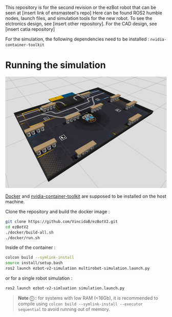 This repository is for the second revision or the ezBot robot that can be seen at [insert link of ensmasteel's repo]
Here can be found ROS2 humble nodes, launch files, and simulation tools for the new robot.
To see the elctronics design, see [insert other repository].
For the CAD design, see [insert catia repository]



For the simulation, the following dependencies need to be installed :
`nvidia-container-toolkit`

# Running the simulation

![Table 2025](images/TableNoRobot.png)

[Docker](https://docs.docker.com/engine/install/) and [nvidia-container-toolkit](https://docs.nvidia.com/datacenter/cloud-native/container-toolkit/latest/install-guide.html) are supposed to be installed on the host machine.

Clone the repository and build the docker image :
```bash
git clone https://github.com/VincidaB/ezBotV2.git
cd ezBotV2
./docker/build-all.sh
./docker/run.sh
```

Inside of the container : 

```bash
colcon build --symlink-install
source install/setup.bash
ros2 launch ezbot-v2-simulation multirobot-simulation.launch.py
```
or for a single robot simulation :
```bash
ros2 launch ezbot-v2-simluation simulation.launch.py
```


> **Note &#9432; :** for systems with low RAM (<16Gb), it is recommended to compile using `colcon build --symlink-install --executor sequential` to avoid running out of memory.
